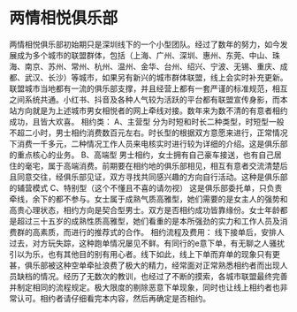 # 两情相悦俱乐部
两情相悦俱乐部初始期只是深圳线下的一个小型团队。经过了数年的努力，如今发展成为多个城市的联盟群体，包括（上海、广州、深圳、惠州、东莞、中山、珠海、南京、苏州、常州、杭州、温州、金华、台州、绍兴、宁波、无锡、重庆、成都、武汉、长沙）等城市，如果另有新兴的城市群体联盟，线上会实时补充更新。
联盟城市当地都有一流的俱乐部支撑，并且经营上都有一套严谨的标准规范，相互之间系统共通。小红书、抖音及各种人气较为活跃的平台都有联盟宣传身影，而本站方向就是为上述城市男女相悦者的网上牵线对接。数年来为数不清的有意者相约成功，且皆大欢喜。
相约类：
A、主营型
分为时短和时长二种类型，时短型一般不超二小时，男士相约消费数百元左右。时长型的根据双方意愿来进行，正常情况下消费一千多元，二种情况工作人员来电核实时进行较为详细的介绍。这是俱乐部的重点核心的业务。
B、高端型
男士相约，女士拥有自己豪车接送，也有自己居住的毫宅，属于高端消费。前期要在相约地的俱乐部相见，相互有意者交流清楚后且同意交往，经俱乐部见证，双方寻找共同感兴趣的方向自行活动。这种是俱乐部的辅营模式
C、特别型（这个不懂且不喜的请勿视）
这是俱乐部委托单，只负责牵线，余下的都不参与。女士属于成熟气质高雅型，她们需要的是女主人的强势和高贵心理状态，相约方向是契合型男士。双方是否相约成功皆靠缘份。女士年龄都是超过三十五岁的成熟性质高雅型，她们看重的是本所强劲的实力和工作人员及消费群的高素质，而进行的推荐式的合作。
相约流程及费用：
线下接单后，安排人过去，对方玩失踪，这种跑单情况屡见不鲜。有同行的e意下单，有无聊之人骚扰引以为乐，也有其他目的别有用心者。线下如此，线上下单而弃单的现象只有更甚，俱乐部被这种空单牵扯浪费了极大的精力，经常面对正常熟悉相约者而出现人员缺档的情况。经历了无数次的教训，也经过了不断的摸索，各城市联盟最终完善并制定相同的流程规定。极大限度的剔除恶意下单现象，同时也让线上相约者也非常认可。相约者请仔细看完本内容，然后再确定是否相约。
